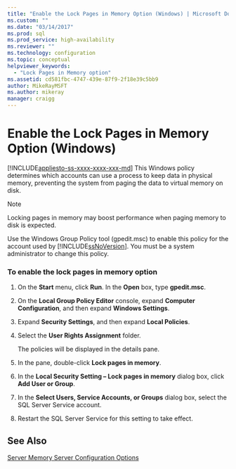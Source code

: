 ```yaml
---
title: "Enable the Lock Pages in Memory Option (Windows) | Microsoft Docs"
ms.custom: ""
ms.date: "03/14/2017"
ms.prod: sql
ms.prod_service: high-availability
ms.reviewer: ""
ms.technology: configuration
ms.topic: conceptual
helpviewer_keywords: 
  - "Lock Pages in Memory option"
ms.assetid: cd581fbc-4747-439e-87f9-2f18e39c5bb9
author: MikeRayMSFT
ms.author: mikeray
manager: craigg
---
```

# Enable the Lock Pages in Memory Option (Windows)
[!INCLUDE[appliesto-ss-xxxx-xxxx-xxx-md](../../includes/appliesto-ss-xxxx-xxxx-xxx-md.md)]
  This Windows policy determines which accounts can use a process to keep data in physical memory, preventing the system from paging the data to virtual memory on disk.  
  
> [!NOTE]  
>  Locking pages in memory may boost performance when paging memory to disk is expected.  
  
 Use the Windows Group Policy tool (gpedit.msc) to enable this policy for the account used by [!INCLUDE[ssNoVersion](../../includes/ssnoversion-md.md)]. You must be a system administrator to change this policy.  
  
### To enable the lock pages in memory option  
  
1.  On the **Start** menu, click **Run**. In the **Open** box, type **gpedit.msc**.  
  
2.  On the **Local Group Policy Editor** console, expand **Computer Configuration**, and then expand **Windows Settings**.  
  
3.  Expand **Security Settings**, and then expand **Local Policies**.  
  
4.  Select the **User Rights Assignment** folder.  
  
     The policies will be displayed in the details pane.  
  
5.  In the pane, double-click **Lock pages in memory**.  
  
6.  In the **Local Security Setting – Lock pages in memory** dialog box, click **Add User or Group**.  
  
7.  In the **Select Users, Service Accounts, or Groups** dialog box, select the SQL Server Service account.  
  
8.  Restart the SQL Server Service for this setting to take effect.
  
## See Also  
 [Server Memory Server Configuration Options](../../database-engine/configure-windows/server-memory-server-configuration-options.md)  
  
  
